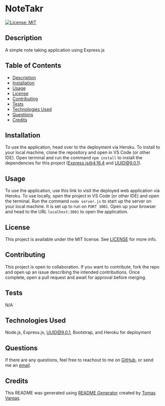 # NoteTakr
[![License: MIT](https://img.shields.io/badge/License-MIT-yellow.svg)](https://opensource.org/licenses/MIT)

## Description

A simple note taking application using Express.js

## Table of Contents

- [Description](#Description)
- [Installation](#Installation)
- [Usage](#Usage)
- [License](#License)
- [Contributing](#Contributing)
- [Tests](#Tests)
- [Technologies Used](#Technologies-Used)
- [Questions](#Questions)
- [Credits](#Credits)

## Installation

To use the application, head over to the deployment via Heroku. To install to your local machine, clone the repository and open in VS Code (or other IDE). Open terminal and run the command ```npm install``` to install the dependencies for this project (Express.js@4.16.4 and UUID@9.0.1). 

## Usage

To use the application, use this link to visit the deployed web application via Heroku. To use locally, open the project in VS Code (or other IDE) and open the terminal. Run the command ```node server.js``` to start up the server on your local machine. It is set up to run on ```PORT 3001```. Open up your browser and head to the URL ```localhost:3001``` to open the application. 

## License 

This project is available under the MIT license. See [LICENSE](./LICENSE) for more info.

## Contributing

This project is open to collaboration. If you want to contribute, fork the repo and open up an issue describing the intended contributions. Once complete, open a pull request and await for approval before merging.

## Tests

N/A

## Technologies Used

Node.js, Express.js, UUID@9.0.1, Bootstrap, and Heroku for deployment

## Questions

If there are any questions, feel free to reachout to me on [GitHub](https://github.com/tavargas9), or send me an [email](mailto:tavargas9@gmail.com).

## Credits

This README was generated using [README Generator](https://github.com/tavargas9/README-generator) created by [Tomas Vargas](https://github.com/tavargas9).
